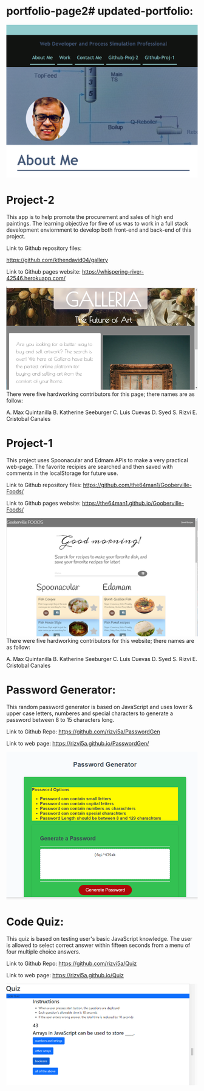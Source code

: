 # portfolio-page2# updated-portfolio:
<img src="assets/images/page2-portfolio.png" alt="page2-portfolio Picture>/img"> 

# Project-2

This app is to help promote the procurement and sales of high end paintings. The learning objective for five of us was to work in a full stack development enviornment to develop both front-end and back-end of this project.

Link to Github repository files: 

https://github.com/kthendavid04/gallery

Link to Github pages website: 
https://whispering-river-42546.herokuapp.com/

 <img src="assets/images/project-2.png" alt="project-2 Picture>/img"> 
There were five hardworking contributors for this page; there names are as follow:

A. Max Quintanilla
B. Katherine Seeburger
C. Luis Cuevas
D. Syed S. Rizvi
E. Cristobal Canales

# Project-1

This project uses Spoonacular and Edmam APIs to make a very practical web-page. The favorite recipies are searched and then saved with comments in the localStorage for future use.

Link to Github repository files: https://github.com/the64man1/Gooberville-Foods/

Link to Github pages website: https://the64man1.github.io/Gooberville-Foods/

 <img src="assets/images/project-1.png" alt="project-1 Picture>/img"> 
There were five hardworking contributors for this website; there names are as follow:

A. Max Quintanilla
B. Katherine Seeburger
C. Luis Cuevas
D. Syed S. Rizvi
E. Cristobal Canales

# Password Generator:

This random password generator is based on JavaScript and uses lower & upper case letters, numberes and special characters to generate a password between 8 to 15 characters long.

Link to Github Repo: https://github.com/rizvi5a/PasswordGen

Link to web page: https://rizvi5a.github.io/PasswordGen/

<img src="assets/images/Password-Generator.png" alt="Password Generator Picture>/img"> 

# Code Quiz:

This quiz is based on testing user's basic JavaScript knowledge. The user is allowed to select correct answer within fifteen seconds from a menu of four multiple choice answers. 

Link to Github Repo: https://github.com/rizvi5a/Quiz

Link to web page: https://rizvi5a.github.io/Quiz

<img src="assets/images/Code-Quiz.png" alt="Code Quiz Picture>/img">
